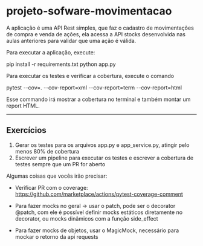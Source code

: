 # projeto-sofware-movimentacao

A aplicação é uma API Rest simples, que faz o cadastro de movimentações de compra e venda de ações, ela acessa a API stocks desenvolvida nas aulas anteriores para validar que uma ação é válida.

Para executar a aplicação, execute:

pip install -r requirements.txt
python app.py

Para executar os testes e verificar a cobertura, execute o comando

pytest --cov=. --cov-report=xml --cov-report=term --cov-report=html

Esse commando irá mostrar a cobertura no terminal e também montar um report HTML.

---

## Exercícios

1) Gerar os testes para os arquivos app.py e app_service.py, atingir pelo menos 80% de cobertura
2) Escrever um pipeline para executar os testes e escrever a cobertura de testes sempre que um PR for aberto

Algumas coisas que vocês irão precisar:

- Verificar PR com o coverage:
https://github.com/marketplace/actions/pytest-coverage-comment

- Para fazer mocks no geral -> usar o patch, pode ser o decorator @patch, com ele é possível definir mocks estáticos diretamente no decorator, ou mocks dinâmicos com a função side_effect

- Para fazer mocks de objetos, usar o MagicMock, necessário para mockar o retorno da api requests

